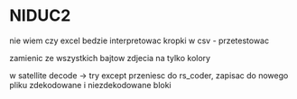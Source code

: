 # NIDUC2

nie wiem czy excel bedzie interpretowac kropki w csv - przetestowac

zamienic ze wszystkich bajtow zdjecia na tylko kolory

w satellite decode -> try except przeniesc do rs_coder, zapisac do nowego pliku zdekodowane i niezdekodowane bloki
